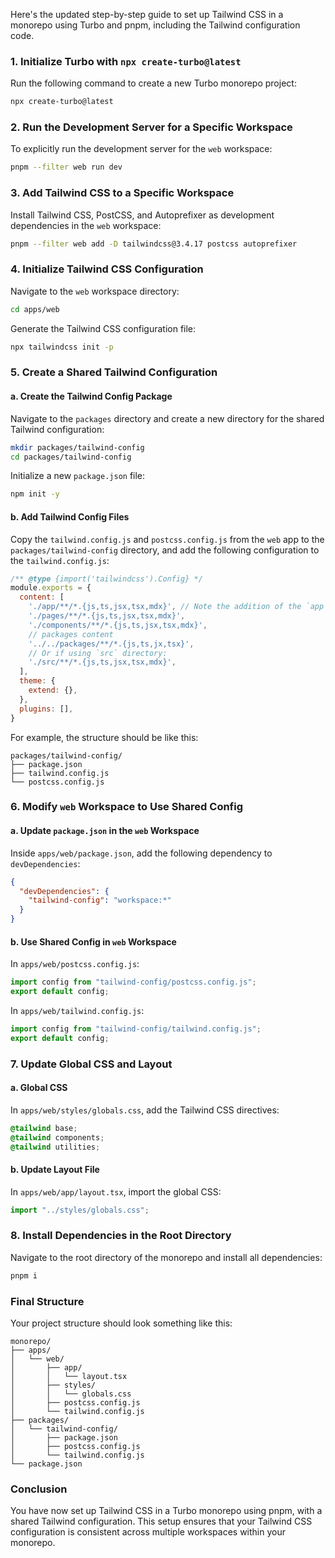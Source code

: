 Here's the updated step-by-step guide to set up Tailwind CSS in a monorepo using Turbo and pnpm, including the Tailwind configuration code.
### 1. Initialize Turbo with `npx create-turbo@latest`

Run the following command to create a new Turbo monorepo project:
```bash
npx create-turbo@latest
```

### 2. Run the Development Server for a Specific Workspace

To explicitly run the development server for the `web` workspace:
```bash
pnpm --filter web run dev
```

### 3. Add Tailwind CSS to a Specific Workspace

Install Tailwind CSS, PostCSS, and Autoprefixer as development dependencies in the `web` workspace:
```bash
pnpm --filter web add -D tailwindcss@3.4.17 postcss autoprefixer
```

### 4. Initialize Tailwind CSS Configuration

Navigate to the `web` workspace directory:
```bash
cd apps/web
```

Generate the Tailwind CSS configuration file:
```bash
npx tailwindcss init -p
```

### 5. Create a Shared Tailwind Configuration

#### a. Create the Tailwind Config Package

Navigate to the `packages` directory and create a new directory for the shared Tailwind configuration:
```bash
mkdir packages/tailwind-config
cd packages/tailwind-config
```

Initialize a new `package.json` file:
```bash
npm init -y
```

#### b. Add Tailwind Config Files

Copy the `tailwind.config.js` and `postcss.config.js` from the `web` app to the `packages/tailwind-config` directory, and add the following configuration to the `tailwind.config.js`:

```javascript
/** @type {import('tailwindcss').Config} */
module.exports = {
  content: [
    './app/**/*.{js,ts,jsx,tsx,mdx}', // Note the addition of the `app` directory.
    './pages/**/*.{js,ts,jsx,tsx,mdx}',
    './components/**/*.{js,ts,jsx,tsx,mdx}',
    // packages content
    '../../packages/**/*.{js,ts,jx,tsx}',
    // Or if using `src` directory:
    './src/**/*.{js,ts,jsx,tsx,mdx}',
  ],
  theme: {
    extend: {},
  },
  plugins: [],
}
```

For example, the structure should be like this:
```
packages/tailwind-config/
├── package.json
├── tailwind.config.js
└── postcss.config.js
```

### 6. Modify `web` Workspace to Use Shared Config

#### a. Update `package.json` in the `web` Workspace

Inside `apps/web/package.json`, add the following dependency to `devDependencies`:
```json
{
  "devDependencies": {
    "tailwind-config": "workspace:*"
  }
}
```

#### b. Use Shared Config in `web` Workspace

In `apps/web/postcss.config.js`:
```javascript
import config from "tailwind-config/postcss.config.js";
export default config;
```

In `apps/web/tailwind.config.js`:
```javascript
import config from "tailwind-config/tailwind.config.js";
export default config;
```

### 7. Update Global CSS and Layout

#### a. Global CSS

In `apps/web/styles/globals.css`, add the Tailwind CSS directives:
```css
@tailwind base;
@tailwind components;
@tailwind utilities;
```

#### b. Update Layout File

In `apps/web/app/layout.tsx`, import the global CSS:
```typescript
import "../styles/globals.css";
```

### 8. Install Dependencies in the Root Directory

Navigate to the root directory of the monorepo and install all dependencies:
```bash
pnpm i
```

### Final Structure

Your project structure should look something like this:
```
monorepo/
├── apps/
│   └── web/
│       ├── app/
│       │   └── layout.tsx
│       ├── styles/
│       │   └── globals.css
│       ├── postcss.config.js
│       └── tailwind.config.js
├── packages/
│   └── tailwind-config/
│       ├── package.json
│       ├── postcss.config.js
│       └── tailwind.config.js
└── package.json
```

### Conclusion

You have now set up Tailwind CSS in a Turbo monorepo using pnpm, with a shared Tailwind configuration. This setup ensures that your Tailwind CSS configuration is consistent across multiple workspaces within your monorepo.
